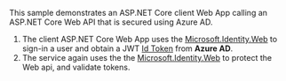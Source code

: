 ﻿ This sample demonstrates an ASP.NET Core client Web App calling an ASP.NET Core Web API that is secured using Azure AD.

 1. The client ASP.NET Core Web App uses the [Microsoft.Identity.Web](https://aka.ms/microsoft-identity-web) to sign-in a user and obtain a JWT [Id Token](https://docs.microsoft.com/azure/active-directory/develop/id-tokens) from **Azure AD**.
 2. The service again uses the the [Microsoft.Identity.Web](https://aka.ms/microsoft-identity-web) to protect the Web api, and validate tokens.

